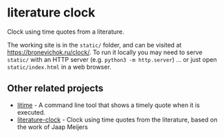 # literature clock

Clock using time quotes from a literature.

The working site is in the `static/` folder, and can be visited at
https://bronevichok.ru/clock/. To run it locally you may need to serve `static/`
with an HTTP server (e.g. `python3 -m http.server`) ... or just open
`static/index.html` in a web browser.

## Other related projects

- [litime](https://github.com/ikornaselur/litime) - A command line tool that
  shows a timely quote when it is executed.
- [literature-clock](https://github.com/JohannesNE/literature-clock) - Clock
  using time quotes from the literature, based on the work of Jaap Meijers
